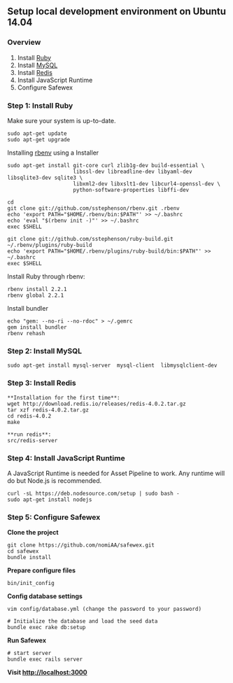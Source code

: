 Setup local development environment on Ubuntu 14.04
-------------------------------------

### Overview

1. Install [Ruby](https://www.ruby-lang.org/en/)
2. Install [MySQL](http://www.mysql.com/)
3. Install [Redis](http://redis.io/)
4. Install JavaScript Runtime
5. Configure Safewex


### Step 1: Install Ruby

Make sure your system is up-to-date.

    sudo apt-get update
    sudo apt-get upgrade

Installing [rbenv](https://github.com/sstephenson/rbenv) using a Installer

    sudo apt-get install git-core curl zlib1g-dev build-essential \
                         libssl-dev libreadline-dev libyaml-dev libsqlite3-dev sqlite3 \
                         libxml2-dev libxslt1-dev libcurl4-openssl-dev \
                         python-software-properties libffi-dev

    cd
    git clone git://github.com/sstephenson/rbenv.git .rbenv
    echo 'export PATH="$HOME/.rbenv/bin:$PATH"' >> ~/.bashrc
    echo 'eval "$(rbenv init -)"' >> ~/.bashrc
    exec $SHELL

    git clone git://github.com/sstephenson/ruby-build.git ~/.rbenv/plugins/ruby-build
    echo 'export PATH="$HOME/.rbenv/plugins/ruby-build/bin:$PATH"' >> ~/.bashrc
    exec $SHELL

Install Ruby through rbenv:

    rbenv install 2.2.1
    rbenv global 2.2.1

Install bundler

    echo "gem: --no-ri --no-rdoc" > ~/.gemrc
    gem install bundler
    rbenv rehash

### Step 2: Install MySQL

    sudo apt-get install mysql-server  mysql-client  libmysqlclient-dev

### Step 3: Install Redis

    **Installation for the first time**:
    wget http://download.redis.io/releases/redis-4.0.2.tar.gz
    tar xzf redis-4.0.2.tar.gz
    cd redis-4.0.2
    make
    
    **run redis**:
    src/redis-server

### Step 4: Install JavaScript Runtime

A JavaScript Runtime is needed for Asset Pipeline to work. Any runtime will do but Node.js is recommended.

    curl -sL https://deb.nodesource.com/setup | sudo bash -
    sudo apt-get install nodejs


### Step 5: Configure Safewex

**Clone the project**

    git clone https://github.com/nomiAA/safewex.git
    cd safewex
    bundle install

**Prepare configure files**

    bin/init_config

**Config database settings**

    vim config/database.yml (change the password to your password)

    # Initialize the database and load the seed data
    bundle exec rake db:setup

**Run Safewex**

    # start server
    bundle exec rails server

**Visit [http://localhost:3000](http://localhost:3000)**

